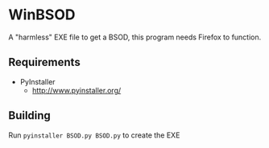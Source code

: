 # WinBSOD
A "harmless" EXE file to get a BSOD, this program needs Firefox to function.
## Requirements
* PyInstaller
  * http://www.pyinstaller.org/
## Building
Run `pyinstaller BSOD.py BSOD.py` to create the EXE
